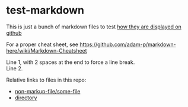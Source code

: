 # test-markdown

This is just a bunch of markdown files to test [how they are displayed on github](https://github.com/pretorh/test-markdown)

For a proper cheat sheet, see https://github.com/adam-p/markdown-here/wiki/Markdown-Cheatsheet

Line 1, with 2 spaces at the end to force a line break.  
Line 2.

Relative links to files in this repo:
- [non-markup-file/some-file](non-markup-file/some-file)
- [directory](readme.md-in-dir)
